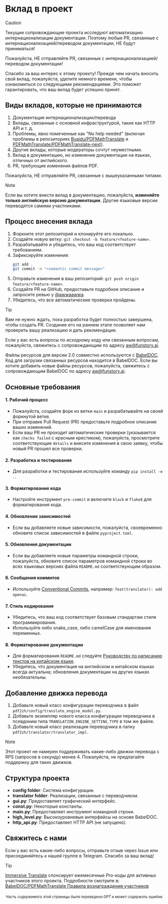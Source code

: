 # Вклад в проект

> [!CAUTION]
>
> Текущие сопровождающие проекта исследуют автоматизацию интернационализации документации. Поэтому любые PR, связанные с интернационализацией/переводом документации, НЕ будут приниматься!
>
> Пожалуйста, НЕ отправляйте PR, связанные с интернационализацией/переводом документации!

Спасибо за ваш интерес к этому проекту! Прежде чем начать вносить свой вклад, пожалуйста, уделите немного времени, чтобы ознакомиться со следующими рекомендациями. Это поможет гарантировать, что ваш вклад будет успешно принят.

## Виды вкладов, которые не принимаются

1. Документация интернационализации/перевода  
2. Вклады, связанные с основной инфраструктурой, такие как HTTP API и т. д.  
3. Проблемы, явно помеченные как "No help needed" (включая проблемы в репозиториях [Byaidu/PDFMathTranslate](Byaidu/PDFMathTranslate) и [PDFMathTranslate/PDFMathTranslate-next](PDFMathTranslate/PDFMathTranslate-next)).  
4. Другие вклады, которые модераторы сочтут неуместными.  
5. Вклад в документацию, но изменение документации на языках, отличных от английского.  
6. PR, требующие изменения файлов PDF.

Пожалуйста, НЕ отправляйте PR, связанные с вышеуказанными типами.

> [!NOTE]
>
> Если вы хотите внести вклад в документацию, пожалуйста, **изменяйте только английскую версию документации**. Другие языковые версии переводятся самими участниками.

## Процесс внесения вклада

1. Форкните этот репозиторий и клонируйте его локально.
2. Создайте новую ветку: `git checkout -b feature/<feature-name>`.
3. Разрабатывайте и убедитесь, что ваш код соответствует требованиям.
4. Зафиксируйте изменения:
   ```bash
   git add .
   git commit -m "<semantic commit message>"
   ```
5. Отправьте изменения в ваш репозиторий: `git push origin feature/<feature-name>`.
6. Создайте PR на GitHub, предоставьте подробное описание и запросите ревью у [@awwaawwa](https://github.com/awwaawwa).
7. Убедитесь, что все автоматические проверки пройдены.

> [!TIP]
>
> Вам не нужно ждать, пока разработка будет полностью завершена, чтобы создать PR. Создание его на раннем этапе позволяет нам проверить вашу реализацию и дать рекомендации.
>
> Если у вас есть вопросы по исходному коду или связанным вопросам, пожалуйста, свяжитесь с сопровождающим по адресу aw@funstory.ai.
>
> Файлы ресурсов для версии 2.0 совместно используются с [BabelDOC](https://github.com/funstory-ai/BabelDOC). Код для загрузки связанных ресурсов находится в BabelDOC. Если вы хотите добавить новые файлы ресурсов, пожалуйста, свяжитесь с сопровождающим BabelDOC по адресу aw@funstory.ai.

## Основные требования

<h4 id="sop">1. Рабочий процесс</h4>

   - Пожалуйста, создайте форк из ветки `main` и разрабатывайте на своей форкнутой ветке.
   - При отправке Pull Request (PR) предоставьте подробное описание ваших изменений.
   - Если ваш PR не проходит автоматические проверки (указывается как `checks failed` с красным крестиком), пожалуйста, просмотрите соответствующие `details` и внесите изменения в свою заявку, чтобы новый PR прошел все проверки.


<h4 id="dev&test">2. Разработка и тестирование</h4>

   - Для разработки и тестирования используйте команду `pip install -e .`.


<h4 id="format">3. Форматирование кода</h4>

   - Настройте инструмент `pre-commit` и включите `black` и `flake8` для форматирования кода.


<h4 id="requpdate">4. Обновление зависимостей</h4>

   - Если вы добавляете новые зависимости, пожалуйста, своевременно обновите список зависимостей в файле `pyproject.toml`.


<h4 id="docupdate">5. Обновления документации</h4>

   - Если вы добавляете новые параметры командной строки, пожалуйста, обновите список параметров командной строки во всех языковых версиях файла `README.md` соответствующим образом.


<h4 id="commitmsg">6. Сообщения коммитов</h4>

   - Используйте [Conventional Commits](https://www.conventionalcommits.org/en/v1.0.0/), например: `feat(translator): add openai`.


<h4 id="codestyle">7. Стиль кодирования</h4>

   - Убедитесь, что ваш код соответствует базовым стандартам стиля программирования.
   - Используйте либо snake_case, либо camelCase для именования переменных.


<h4 id="doctypo">8. Форматирование документации</h4>

   - Для форматирования `README.md` следуйте [Руководству по написанию текстов на китайском языке](https://github.com/sparanoid/chinese-copywriting-guidelines).
   - Убедитесь, что документация на английском и китайском языках всегда актуальна; обновления документации на других языках необязательны.

## Добавление движка перевода

1. Добавьте новый класс конфигурации переводчика в файл `pdf2zh/config/translate_engine_model.py`.
2. Добавьте экземпляр нового класса конфигурации переводчика в псевдоним типа `TRANSLATION_ENGINE_SETTING_TYPE` в том же файле.
3. Добавьте новый класс реализации переводчика в папку `pdf2zh/translator/translator_impl`.

> [!NOTE]
>
> Этот проект не намерен поддерживать какие-либо движки перевода с RPS (запросов в секунду) менее 4. Пожалуйста, не предлагайте поддержку для таких движков.

## Структура проекта

- **config folder**: Система конфигурации.
- **translator folder**: Реализации, связанные с переводчиком.
- **gui.py**: Предоставляет графический интерфейс.
- **const.py**: Некоторые константы.
- **main.py**: Предоставляет инструмент командной строки.
- **high_level.py**: Высокоуровневые интерфейсы на основе BabelDOC.
- **http_api.py**: Предоставляет HTTP API (не запущено).

## Свяжитесь с нами

Если у вас есть какие-либо вопросы, отправьте отзыв через Issue или присоединяйтесь к нашей группе в Telegram. Спасибо за ваш вклад!

> [!TIP]
>
> [Immersive Translate](https://immersivetranslate.com) спонсирует ежемесячные Pro-коды для активных участников этого проекта. Подробности смотрите в: [BabelDOC/PDFMathTranslate Правила вознаграждения участников](https://funstory-ai.github.io/BabelDOC/CONTRIBUTOR_REWARD/)

<div align="right"> 
<h6><small>Часть содержимого этой страницы была переведена GPT и может содержать ошибки.</small></h6>